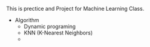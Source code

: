 This is prectice and Project for Machine Learning Class.
 * Algorithm
     - Dynamic programing
     - KNN (K-Nearest Neighbors)
     - 
